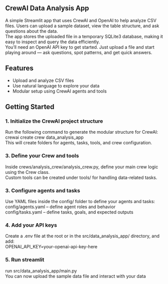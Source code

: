 ## CrewAI Data Analysis App

A simple Streamlit app that uses CrewAI and OpenAI to help analyze CSV files. Users can upload a sample dataset, view the table structure, and ask questions about the data.  
The app stores the uploaded file in a temporary SQLite3 database, making it easy to inspect and query the data efficiently.  
You’ll need an OpenAI API key to get started. Just upload a file and start playing around — ask questions, spot patterns, and get quick answers.

## Features

- Upload and analyze CSV files
- Use natural language to explore your data
- Modular setup using CrewAI agents and tools

## Getting Started

### 1. Initialize the CrewAI project structure

Run the following command to generate the modular structure for CrewAI: crewai create crew data_analysis_app  
This will create folders for agents, tasks, tools, and crew configuration.  

### 3. Define your Crew and tools

Inside crews/analysis_crew/analysis_crew.py, define your main crew logic using the Crew class.  
Custom tools can be created under tools/ for handling data-related tasks.

### 3. Configure agents and tasks

Use YAML files inside the config/ folder to define your agents and tasks:  
config/agents.yaml – define agent roles and behavior  
config/tasks.yaml – define tasks, goals, and expected outputs

### 4. Add your API keys

Create a .env file at the root or in the src/data_analysis_app/ directory, and add:  
OPENAI_API_KEY=your-openai-api-key-here

### 5. Run streamlit

run src/data_analysis_app/main.py  
You can now upload the sample data file and interact with your data